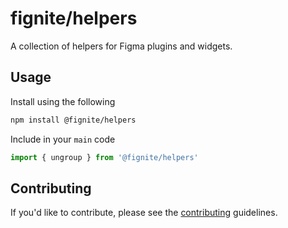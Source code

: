 # fignite/helpers

A collection of helpers for Figma plugins and widgets.

## Usage

Install using the following

```bash
npm install @fignite/helpers
```

Include in your `main` code

```js
import { ungroup } from '@fignite/helpers'
```

## Contributing

If you'd like to contribute, please see the [contributing](/CONTRIBUTING.md) guidelines.
